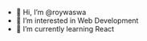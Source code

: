 - 👋 Hi, I’m @roywaswa
- 👀 I’m interested in Web Development
- 🌱 I’m currently learning React

<!---
roywaswa/roywaswa is a ✨ special ✨ repository because its `README.md` (this file) appears on your GitHub profile.
You can click the Preview link to take a look at your changes.
--->
